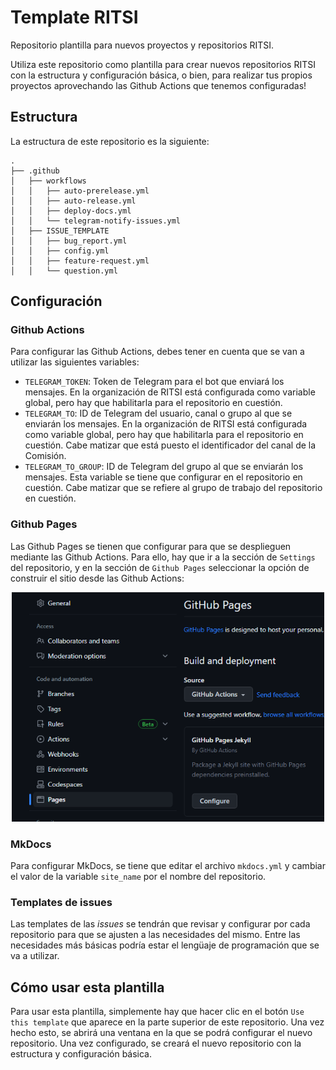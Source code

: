 # Template RITSI

Repositorio plantilla para nuevos proyectos y repositorios RITSI.

Utiliza este repositorio como plantilla para crear nuevos repositorios RITSI con la estructura y configuración básica, o bien, para realizar tus propios proyectos aprovechando las Github Actions que tenemos configuradas!

## Estructura

La estructura de este repositorio es la siguiente:

```
.
├── .github
│   ├── workflows
│   │   ├── auto-prerelease.yml
│   │   ├── auto-release.yml
│   │   ├── deploy-docs.yml
│   │   └── telegram-notify-issues.yml
│   ├── ISSUE_TEMPLATE
│   │   ├── bug_report.yml
│   │   ├── config.yml
│   │   ├── feature-request.yml
│   │   └── question.yml
```

## Configuración

### Github Actions

Para configurar las Github Actions, debes tener en cuenta que se van a utilizar las siguientes variables:

- `TELEGRAM_TOKEN`: Token de Telegram para el bot que enviará los mensajes. En la organización de RITSI está configurada como variable global, pero hay que habilitarla para el repositorio en cuestión.
- `TELEGRAM_TO`: ID de Telegram del usuario, canal o grupo al que se enviarán los mensajes. En la organización de RITSI está configurada como variable global, pero hay que habilitarla para el repositorio en cuestión. Cabe matizar que está puesto el identificador del canal de la Comisión.
- `TELEGRAM_TO_GROUP`: ID de Telegram del grupo al que se enviarán los mensajes. Esta variable se tiene que configurar en el repositorio en cuestión. Cabe matizar que se refiere al grupo de trabajo del repositorio en cuestión.

### Github Pages

Las Github Pages se tienen que configurar para que se desplieguen mediante las Github Actions. Para ello, hay que ir a la sección de `Settings` del repositorio, y en la sección de `Github Pages` seleccionar la opción de construir el sitio desde las Github Actions:

<!-- Imagen centrada -->
<p align="center">
  <img src="images/gh_pages_config.png" alt="Github Pages" width="500"/>
</p>

### MkDocs

Para configurar MkDocs, se tiene que editar el archivo `mkdocs.yml` y cambiar el valor de la variable `site_name` por el nombre del repositorio. 



### Templates de issues

Las templates de las _issues_ se tendrán que revisar y configurar por cada repositorio para que se ajusten a las necesidades del mismo. Entre las necesidades más básicas podría estar el lengüaje de programación que se va a utilizar. 

## Cómo usar esta plantilla

Para usar esta plantilla, simplemente hay que hacer clic en el botón `Use this template` que aparece en la parte superior de este repositorio. Una vez hecho esto, se abrirá una ventana en la que se podrá configurar el nuevo repositorio. Una vez configurado, se creará el nuevo repositorio con la estructura y configuración básica.
